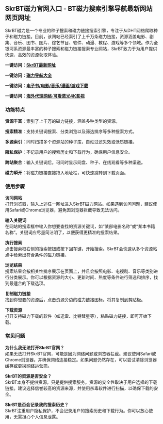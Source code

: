 <h2>SkrBT磁力官网入口 - BT磁力搜索引擎导航最新网站网页网址</h2>
<p>SkrBT磁力是一个专业的种子搜索和磁力链接搜索引擎，专注于从DHT网络爬取种子和磁力链接。目前，该网站已经索引了上千万条磁力链接，资源涵盖电影、剧集、音乐、图书、图片、综艺节目、软件、动漫、教程、游戏等多个领域。作为全银河系资源最丰富的种子搜索和磁力链接搜索专业网站，SkrBT致力于为用户提供快速、高效的资源获取体验。</p>
<p><strong>一键访问：</strong><a href="https://skrbt.sodanav.com/"><strong>SkrBT最新网址</strong></a></p>
<p><strong>一键访问：</strong><a href="https://cilisousuodaohang.litxdh.com"><strong>磁力导航大全</strong></a></p>
<p><strong>一键访问：</strong><a href="https://wangpanziyuan.pages.dev/"><strong>电子书/电影/音乐/漫画/游戏下载</strong></a></p>
<p><strong>一键访问：</strong><a href="http://ip.harmonylink.net/share/e82025"><strong>海外代理网络·可看蓝光4K影视</strong></a></p>
<h3><strong>功能特点</strong></h3>
<p><strong>资源丰富</strong>：索引了上千万的磁力链接，涵盖多种类型的资源。</p>
<p><strong>搜索精准</strong>：支持关键词搜索、分类浏览以及筛选排序等多种搜索方式。</p>
<p><strong>多源索引</strong>：同时扫描多个资源站的种子库，自动过滤失效或低质链接。</p>
<p><strong>隐私保护</strong>：不记录用户的搜索历史和下载行为，确保用户信息安全。</p>
<p><strong>跨站聚合</strong>：输入关键词后，可同时显示网盘、种子、在线观看等多种渠道。</p>
<p><strong>磁力瞬开</strong>：将磁力链接直接拖入地址栏，可快速跳转到下载页面。</p>
<h3><strong>使用步骤</strong></h3>
<p><strong>访问网站</strong><br>打开浏览器，输入上述任一网址进入SkrBT磁力网站。如果遇到访问问题，建议使用Safari或Chrome浏览器，避免因浏览器拦截导致无法访问。</p>
<p><strong>输入关键词</strong><br>在网站的搜索框中输入你想要查找的资源关键词，如“某部电影名称”或“某本书籍名称”。关键词应尽量简洁明了，以便获得更精准的搜索结果。</p>
<p><strong>执行搜索</strong><br>点击搜索框右侧的搜索按钮或按下回车键，开始搜索。SkrBT会快速从多个资源站点中检索出符合条件的磁力链接。</p>
<p><strong>浏览结果</strong><br>搜索结果会按相关性排序展示在页面上，并且会按照电影、电视剧、音乐等类别进行分类展示。你可以根据资源的大小、更新时间、热度等条件进行筛选和排序，找到最适合的下载选项。</p>
<p><strong>复制磁力链接</strong><br>找到你想要的资源后，点击资源旁边的磁力链接图标，将其复制到剪贴板。</p>
<p><strong>下载资源</strong><br>打开支持磁力下载的软件（如迅雷、比特彗星等），粘贴磁力链接，即可开始下载。</p>
<h3><strong>常见问题</strong></h3>
<p><strong>为什么我无法打开SkrBT官网？</strong><br>如果无法打开SkrBT官网，可能是因为网络问题或浏览器拦截。建议使用Safari或Chrome浏览器，并确保网络连接稳定。如果问题仍然存在，可以尝试清除浏览器缓存或更换网络运营商。</p>
<p><strong>SkrBT的资源是否安全？</strong><br>SkrBT本身不提供资源，只是提供搜索服务。资源的安全性取决于用户选择的下载链接。建议选择信誉较高的资源来源，并使用杀毒软件进行扫描，以确保下载的安全。</p>
<p><strong>SkrBT是否会记录我的搜索历史？</strong><br>SkrBT注重用户隐私保护，不会记录用户的搜索历史和下载行为。你可以放心使用，无需担心个人信息泄露。</p>
